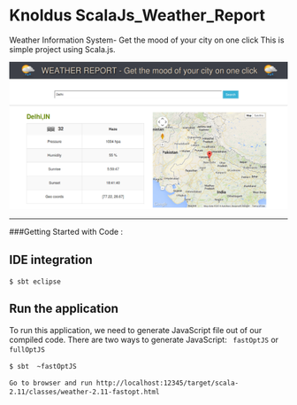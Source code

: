 Knoldus ScalaJs_Weather_Report
======================

Weather Information System- Get the mood of your city on one click  This is simple project using Scala.js.

![weather](src/main/resources/images/weather.png)


*************************************************************************************************************
###Getting Started with Code  : 

## IDE integration

`$ sbt eclipse`

## Run the application

To run this application, we need to generate JavaScript file out of our compiled code. There are two ways to generate JavaScript: ` fastOptJS` or ` fullOptJS`
```shell
$ sbt  ~fastOptJS
```
    Go to browser and run http://localhost:12345/target/scala-2.11/classes/weather-2.11-fastopt.html

